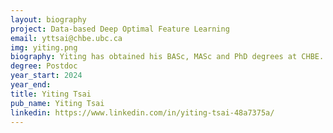 ```yaml
---
layout: biography
project: Data-based Deep Optimal Feature Learning
email: yttsai@chbe.ubc.ca
img: yiting.png
biography: Yiting has obtained his BASc, MASc and PhD degrees at CHBE. His current postdoctoral research is focused on feature extraction, the identification of combined raw input variables which contribute to various process outcomes. This is achieved using Machine Learning algorithms such as Deep Learning, Variational Autoencoders, and Generative Adversarial Networks. Yiting is also working as a part-time data analyst in a consulting company, where he uses his fluency in Python to design predictive models to forecast and diagnose anomalies for real-time process data.
degree: Postdoc
year_start: 2024
year_end: 
title: Yiting Tsai
pub_name: Yiting Tsai
linkedin: https://www.linkedin.com/in/yiting-tsai-48a7375a/
---
```

